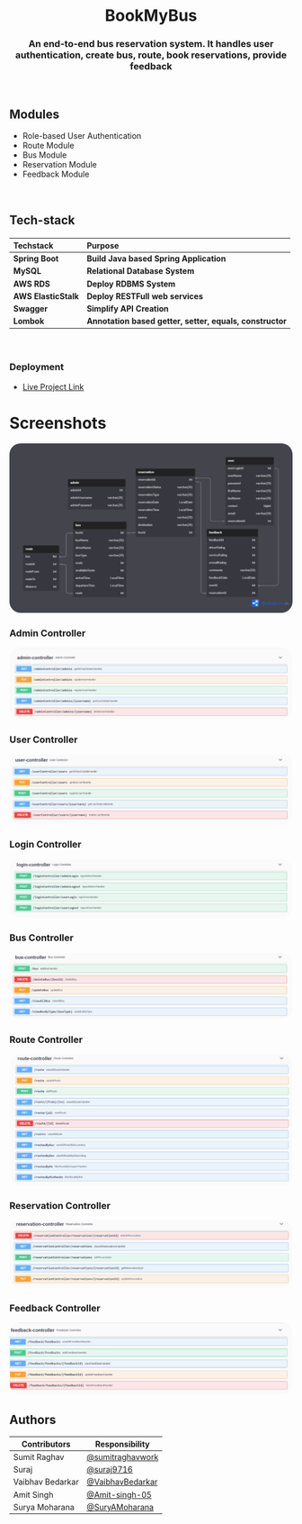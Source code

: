 <h1 align="center">BookMyBus</h1>
<h3 align="center">An end-to-end bus reservation system. It handles user authentication, create bus, route, book reservations, provide feedback</h3>
<br>

## Modules
- Role-based User Authentication
- Route Module
- Bus Module
- Reservation Module
- Feedback Module

<br>

<h2 align="left">Tech-stack</h2>
<h4 align="left">

| Techstack|Purpose |
| ------|------ |
| Spring Boot | Build Java based Spring Application |
| MySQL |Relational Database System |
| AWS RDS |Deploy RDBMS System |
| AWS ElasticStalk| Deploy RESTFull web services |
| Swagger|Simplify API Creation |
| Lombok|Annotation based getter, setter, equals, constructor |

</h4>
<br>

### Deployment

- [Live Project Link](http://busdb-env.eba-3j79v3zc.ap-south-1.elasticbeanstalk.com/swagger-ui/)

<h1 align="left">Screenshots</h1>

<p align="center"> <img src="./webContent/ER_diagram.png" alt="Class Diagram" style="border-radius:20px"/> </p>

### Admin Controller

<p align="center"> <img src="./webContent/Admin.png" alt="Admin Controller" style="border-radius:20px"/> </p>

### User Controller

<p align="center"> <img src="./webContent/user.png" alt="User Controller" style="border-radius:20px"/> </p>

### Login Controller

<p align="center"> <img src="./webContent/login.png" alt="Login Controller" style="border-radius:20px"/> </p>

### Bus Controller

<p align="center"> <img src="./webContent/bus.png" alt="Bus Controller" style="border-radius:20px"/> </p>

### Route Controller

<p align="center"> <img src="./webContent/route.png" alt="Route Controller" style="border-radius:20px"/> </p>

### Reservation Controller

<p align="center"> <img src="./webContent/reservation.png" alt="Reservation Controller" style="border-radius:20px"/> </p>

### Feedback Controller

<p align="center"> <img src="./webContent/feedback.png" alt="Feedback Controller" style="border-radius:20px"/> </p>


## Authors

| Contributors|Responsibility |
| ------|------ |
| Sumit Raghav | [@sumitraghavwork](https://github.com/sumitraghavwork) |
| Suraj | [@suraj9716](https://github.com/suraj9716) |
| Vaibhav Bedarkar | [@VaibhavBedarkar](https://github.com/VaibhavBedarkar) |
| Amit Singh| [@Amit-singh-05](https://github.com/Amit-singh-05) |
| Surya Moharana|[@SuryAMoharana](https://github.com/SuryAMoharana) |

